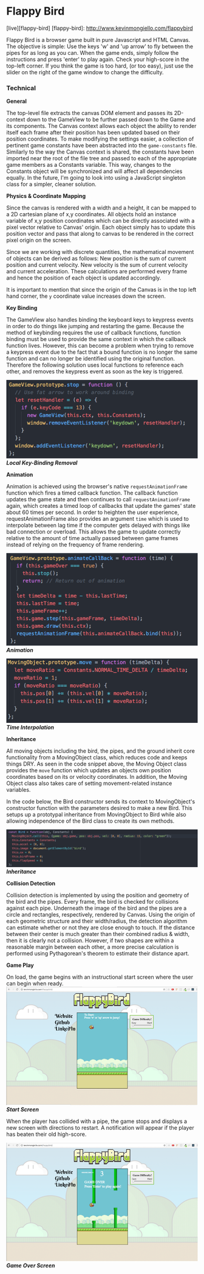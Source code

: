 # Flappy Bird

[live][flappy-bird]
[flappy-bird]: http://www.kevinmongiello.com/flappybird

Flappy Bird is a browser game built in pure Javascript and HTML Canvas.  The objective is simple: Use the keys 'w' and 'up arrow' to fly between the pipes for as long as you can.  When the game ends, simply follow the instructions and press 'enter' to play again.  Check your high-score in the top-left corner. If you think the game is too hard, (or too easy), just use the slider on the right of the game window to change the difficulty.

### Technical

**General**

The top-level file extracts the canvas DOM element and passes its 2D-context down to the GameView to be further passed down to the Game and its components.  The Canvas context allows each object the ability to render itself each frame after their position has been updated based on their position coordinates.  To make modifying the settings easier, a collection of pertinent game constants have been abstracted into the `game-constants` file.  Similarly to the way the Canvas context is shared, the constants have been imported near the root of the file tree and passed to each of the appropriate game members as a Constants variable.  This way, changes to the Constants object will be synchronized and will affect all dependencies equally.  In the future, I'm going to look into using a JavaScript singleton class for a simpler, cleaner solution.

**Physics & Coordinate Mapping**

Since the canvas is rendered with a width and a height, it can be mapped to a 2D cartesian plane of x,y coordinates.  All objects hold an instance variable of x,y position coordinates which can be directly associated with a pixel vector relative to Canvas' origin.  Each object simply has to update this position vector and pass that along to canvas to be rendered in the correct pixel origin on the screen.  

Since we are working with discrete quantities, the mathematical movement of objects can be derived as follows: New position is the sum of current position and current velocity.  New velocity is the sum of current velocity and current acceleration.  These calculations are performed every frame and hence the position of each object is updated accordingly.

It is important to mention that since the origin of the Canvas is in the top left hand corner, the `y` coordinate value increases down the screen.  

**Key Binding**

The GameView also handles binding the keyboard keys to keypress events in order to do things like jumping and restarting the game.  Because the method of keybinding requires the use of callback functions, function binding must be used to provide the same context in which the callback function lives.  However, this can become a problem when trying to remove a keypress event due to the fact that a bound function is no longer the same function and can no longer be identified using the original function.  Therefore the following solution uses local functions to reference each other, and removes the keypress event as soon as the key is triggered.

![alt tag](docs/images/key-binding.png)
***Local Key-Binding Removal***

**Animation**

Animation is achieved using the browser's native `requestAnimationFrame` function which fires a timed callback function.  The callback function updates the game state and then continues to call `requestAnimationFrame` again, which creates a timed loop of callbacks that update the games' state about 60 times per second.  In order to heighten the user experience, requestAnimationFrame also provides an argument `time` which is used to interpolate between lag time if the computer gets delayed with things like bad connection or overload.  This allows the game to update correctly relative to the amount of time actually passed between game frames instead of relying on the frequency of frame rendering.

![alt tag](docs/images/animation.png)
***Animation***

![alt tag](docs/images/time-interp.png)
***Time Interpolation***

**Inheritance**

All moving objects including the bird, the pipes, and the ground inherit core functionality from a MovingObject class, which reduces code and keeps things DRY.  As seen in the code snippet above, the Moving Object class provides the `move` function which updates an objects own position coordinates based on its or velocity coordinates.  In addition, the Moving Object class also takes care of setting movement-related instance variables.

In the code below, the Bird constructor sends its context to MovingObject's constructor function with the parameters desired to make a new Bird.  This setups up a prototypal inheritance from MovingObject to Bird while also allowing independence of the Bird class to create its own methods.

![alt tag](docs/images/inheritance.png)
***Inheritance***


**Collision Detection**

Collision detection is implemented by using the position and geometry of the bird and the pipes.  Every frame, the bird is checked for collisions against each pipe.  Underneath the image of the bird and the pipes are a circle and rectangles, respectively, rendered by Canvas.  Using the origin of each geometric structure and their width/radius, the detection algorithm can estimate whether or not they are close enough to touch.  If the distance between their center is much greater than their combined radius & width, then it is clearly not a collision.  However, if two shapes are within a reasonable margin between each other, a more precise calculation is performed using Pythagorean's theorem to estimate their distance apart.

**Game Play**

On load, the game begins with an instructional start screen where the user can begin when ready.
![alt tag](docs/images/start.png)
***Start Screen***

When the player has collided with a pipe, the game stops and displays a new screen with directions to restart. A notification will appear if the player has beaten their old high-score.

![alt tag](docs/images/game_over.png)
***Game Over Screen***
